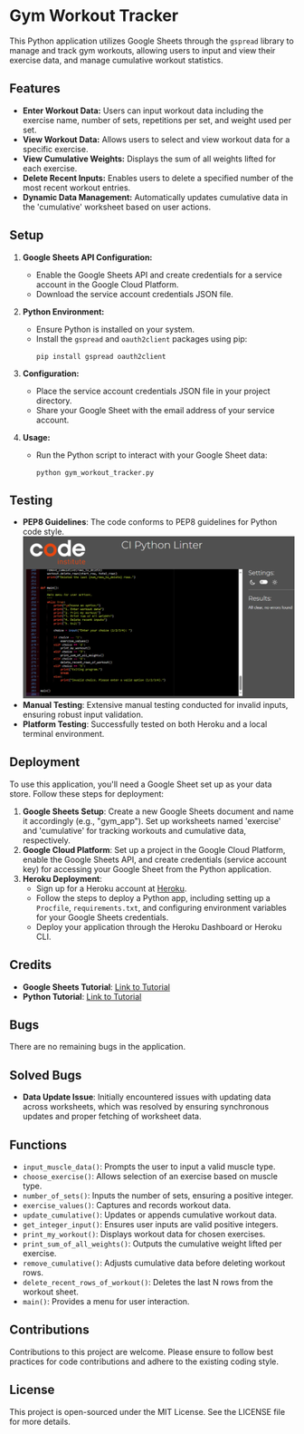 # Gym Workout Tracker

This Python application utilizes Google Sheets through the `gspread` library to manage and track gym workouts, allowing users to input and view their exercise data, and manage cumulative workout statistics.

## Features

- **Enter Workout Data:** Users can input workout data including the exercise name, number of sets, repetitions per set, and weight used per set.
- **View Workout Data:** Allows users to select and view workout data for a specific exercise.
- **View Cumulative Weights:** Displays the sum of all weights lifted for each exercise.
- **Delete Recent Inputs:** Enables users to delete a specified number of the most recent workout entries.
- **Dynamic Data Management:** Automatically updates cumulative data in the 'cumulative' worksheet based on user actions.

## Setup

1. **Google Sheets API Configuration:**
   - Enable the Google Sheets API and create credentials for a service account in the Google Cloud Platform.
   - Download the service account credentials JSON file.

2. **Python Environment:**
   - Ensure Python is installed on your system.
   - Install the `gspread` and `oauth2client` packages using pip:
     ```
     pip install gspread oauth2client
     ```

3. **Configuration:**
   - Place the service account credentials JSON file in your project directory.
   - Share your Google Sheet with the email address of your service account.

4. **Usage:**
   - Run the Python script to interact with your Google Sheet data:
     ```
     python gym_workout_tracker.py
     ```

## Testing

- **PEP8 Guidelines**: The code conforms to PEP8 guidelines for Python code style.
![PEP8 testing](images/PEP8.png)
- **Manual Testing**: Extensive manual testing conducted for invalid inputs, ensuring robust input validation.
- **Platform Testing**: Successfully tested on both Heroku and a local terminal environment.

## Deployment

To use this application, you'll need a Google Sheet set up as your data store. Follow these steps for deployment:

1. **Google Sheets Setup**: Create a new Google Sheets document and name it accordingly (e.g., "gym_app"). Set up worksheets named 'exercise' and 'cumulative' for tracking workouts and cumulative data, respectively.
2. **Google Cloud Platform**: Set up a project in the Google Cloud Platform, enable the Google Sheets API, and create credentials (service account key) for accessing your Google Sheet from the Python application.
3. **Heroku Deployment**:
    - Sign up for a Heroku account at [Heroku](https://www.heroku.com/).
    - Follow the steps to deploy a Python app, including setting up a `Procfile`, `requirements.txt`, and configuring environment variables for your Google Sheets credentials.
    - Deploy your application through the Heroku Dashboard or Heroku CLI.

## Credits

- **Google Sheets Tutorial**: [Link to Tutorial](https://www.youtube.com/watch?v=N2opj8XzYBY)
- **Python Tutorial**: [Link to Tutorial](https://www.youtube.com/watch?v=rfscVS0vtbw)

## Bugs

There are no remaining bugs in the application.

## Solved Bugs

- **Data Update Issue**: Initially encountered issues with updating data across worksheets, which was resolved by ensuring synchronous updates and proper fetching of worksheet data.

## Functions

- `input_muscle_data()`: Prompts the user to input a valid muscle type.
- `choose_exercise()`: Allows selection of an exercise based on muscle type.
- `number_of_sets()`: Inputs the number of sets, ensuring a positive integer.
- `exercise_values()`: Captures and records workout data.
- `update_cumulative()`: Updates or appends cumulative workout data.
- `get_integer_input()`: Ensures user inputs are valid positive integers.
- `print_my_workout()`: Displays workout data for chosen exercises.
- `print_sum_of_all_weights()`: Outputs the cumulative weight lifted per exercise.
- `remove_cumulative()`: Adjusts cumulative data before deleting workout rows.
- `delete_recent_rows_of_workout()`: Deletes the last N rows from the workout sheet.
- `main()`: Provides a menu for user interaction.

## Contributions

Contributions to this project are welcome. Please ensure to follow best practices for code contributions and adhere to the existing coding style.

## License

This project is open-sourced under the MIT License. See the LICENSE file for more details.
